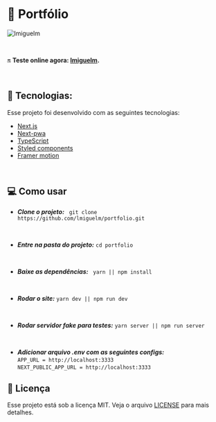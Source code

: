 # 🏅 Portfólio

![lmiguelm](.github/thumb.gif)

<br>

🔛 **Teste online agora: [lmiguelm](https://lmiguelm.vercel.app).**

<br>

## 🚀 Tecnologias:

Esse projeto foi desenvolvido com as seguintes tecnologias:

- [Next.js](https://reactjs.org)
- [Next-pwa](https://www.npmjs.com/package/next-pwa)
- [TypeScript](https://www.typescriptlang.org/)
- [Styled components](https://styled-components.com/)
- [Framer motion](https://www.framer.com/motion/)

<br>

## 💻 Como usar

- **_Clone o projeto:_**
  ` git clone https://github.com/lmiguelm/portfolio.git`

<br>

- **_Entre na pasta do projeto:_**
  `cd portfolio`

<br>

- **_Baixe as dependências:_**
  ` yarn || npm install`

<br>

- **_Rodar o site:_**
  `yarn dev || npm run dev`

<br>

- **_Rodar servidor fake para testes:_**
  `yarn server || npm run server`

<br>

- **_Adicionar arquivo .env com as seguintes configs:_** <br>
  `APP_URL = http://localhost:3333`
  <br>
  `NEXT_PUBLIC_APP_URL = http://localhost:3333`

## 📝 Licença

Esse projeto está sob a licença MIT. Veja o arquivo [LICENSE](https://github.com/lmiguelm/portfolio/blob/master/LICENSE.md) para mais detalhes.
